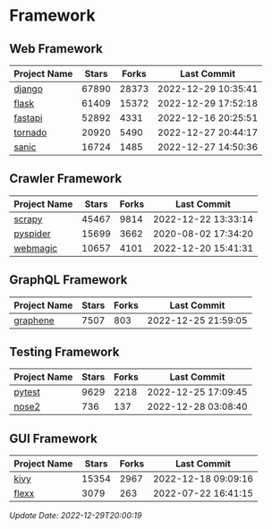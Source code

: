 # Framework

## Web Framework
| Project Name | Stars | Forks | Last Commit |
| ------------ | ----- | ----- | ----------- |
| [django](https://github.com/django/django) | 67890 | 28373 | 2022-12-29 10:35:41 |
| [flask](https://github.com/pallets/flask) | 61409 | 15372 | 2022-12-29 17:52:18 |
| [fastapi](https://github.com/tiangolo/fastapi) | 52892 | 4331 | 2022-12-16 20:25:51 |
| [tornado](https://github.com/tornadoweb/tornado) | 20920 | 5490 | 2022-12-27 20:44:17 |
| [sanic](https://github.com/sanic-org/sanic) | 16724 | 1485 | 2022-12-27 14:50:36 |

## Crawler Framework
| Project Name | Stars | Forks | Last Commit |
| ------------ | ----- | ----- | ----------- |
| [scrapy](https://github.com/scrapy/scrapy) | 45467 | 9814 | 2022-12-22 13:33:14 |
| [pyspider](https://github.com/binux/pyspider) | 15699 | 3662 | 2020-08-02 17:34:20 |
| [webmagic](https://github.com/code4craft/webmagic) | 10657 | 4101 | 2022-12-20 15:41:31 |

## GraphQL Framework
| Project Name | Stars | Forks | Last Commit |
| ------------ | ----- | ----- | ----------- |
| [graphene](https://github.com/graphql-python/graphene) | 7507 | 803 | 2022-12-25 21:59:05 |

## Testing Framework
| Project Name | Stars | Forks | Last Commit |
| ------------ | ----- | ----- | ----------- |
| [pytest](https://github.com/pytest-dev/pytest) | 9629 | 2218 | 2022-12-25 17:09:45 |
| [nose2](https://github.com/nose-devs/nose2) | 736 | 137 | 2022-12-28 03:08:40 |

## GUI Framework
| Project Name | Stars | Forks | Last Commit |
| ------------ | ----- | ----- | ----------- |
| [kivy](https://github.com/kivy/kivy) | 15354 | 2967 | 2022-12-18 09:09:16 |
| [flexx](https://github.com/flexxui/flexx) | 3079 | 263 | 2022-07-22 16:41:15 |

*Update Date: 2022-12-29T20:00:19*